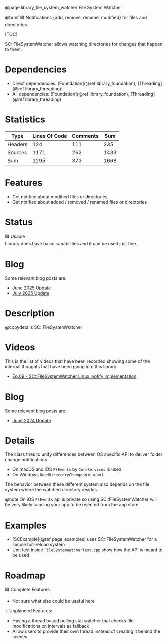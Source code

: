 @page library_file_system_watcher File System Watcher

@brief 🟩 Notifications {add, remove, rename, modified} for files and directories

[TOC]

SC::FileSystemWatcher allows watching directories for changes that happen to them.  

# Dependencies
- Direct dependencies: [Foundation](@ref library_foundation), [Threading](@ref library_threading)
- All dependencies: [Foundation](@ref library_foundation), [Threading](@ref library_threading)

# Statistics
| Type      | Lines Of Code | Comments  | Sum   |
|-----------|---------------|-----------|-------|
| Headers   | 124			| 111		| 235	|
| Sources   | 1171			| 262		| 1433	|
| Sum       | 1295			| 373		| 1668	|

# Features
- Get notified about modified files or directories
- Get notified about added / removed / renamed files or directories

# Status
🟩 Usable  
Library does have basic capabilities and it can be used just fine.

# Blog

Some relevant blog posts are:

- [June 2025 Update](https://pagghiu.github.io/site/blog/2025-06-30-SaneCppLibrariesUpdate.html)
- [July 2025 Update](https://pagghiu.github.io/site/blog/2025-07-31-SaneCppLibrariesUpdate.html)

# Description

@copydetails SC::FileSystemWatcher

# Videos

This is the list of videos that have been recorded showing some of the internal thoughts that have been going into this library:

- [Ep.09 - SC::FileSystemWatcher Linux inotify implementation](https://www.youtube.com/watch?v=92saVDCRnCI)

# Blog

Some relevant blog posts are:

- [June 2024 Update](https://pagghiu.github.io/site/blog/2024-06-30-SaneCppLibrariesUpdate.html)

# Details

The class tries to unify differences between OS specific API to deliver folder change notifications

- On macOS and iOS `FSEvents` by `CoreServices` is used.  
- On Windows `ReadDirectoryChangesW` is used.  

The behavior between these different system also depends on the file system where the watched directory resides.

@note On iOS `FSEvents` api is private so using SC::FileSystemWatcher will be very likely causing your app to be rejected from the app store.

# Examples

- [SCExample](@ref page_examples) uses SC::FileSystemWatcher for a simple hot-reload system
- Unit test inside `FileSystemWatcherTest.cpp` show how the API is meant to be used

# Roadmap

🟦 Complete Features:
- Not sure what else could be useful here

💡 Unplanned Features:
- Having a thread based polling stat watcher that checks file modifications on intervals as fallback
- Allow users to provide their own thread instead of creating it behind the scenes